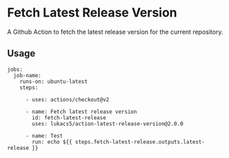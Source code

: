 # Fetch Latest Release Version

A Github Action to fetch the latest release version for the current repository.

## Usage

```
jobs:
  job-name:
    runs-on: ubuntu-latest
    steps:

      - uses: actions/checkout@v2

      - name: Fetch latest release version
        id: fetch-latest-release
        uses: lukacs5/action-latest-release-version@2.0.0

      - name: Test
        run: echo ${{ steps.fetch-latest-release.outputs.latest-release }}
``` 
